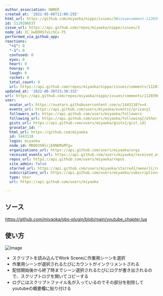 ```yaml
---
author_association: OWNER
created_at: '2022-05-08T11:00:29Z'
html_url: https://github.com/miyaoka/nippo/issues/3#issuecomment-1120396537
id: 1120396537
issue_url: https://api.github.com/repos/miyaoka/nippo/issues/3
node_id: IC_kwDOHS7vLc5Cx-T5
performed_via_github_app: 
reactions:
  "+1": 0
  "-1": 0
  confused: 0
  eyes: 0
  heart: 0
  hooray: 0
  laugh: 0
  rocket: 0
  total_count: 0
  url: https://api.github.com/repos/miyaoka/nippo/issues/comments/1120396537/reactions
updated_at: '2022-06-30T23:30:33Z'
url: https://api.github.com/repos/miyaoka/nippo/issues/comments/1120396537
user:
  avatar_url: https://avatars.githubusercontent.com/u/1443118?v=4
  events_url: https://api.github.com/users/miyaoka/events{/privacy}
  followers_url: https://api.github.com/users/miyaoka/followers
  following_url: https://api.github.com/users/miyaoka/following{/other_user}
  gists_url: https://api.github.com/users/miyaoka/gists{/gist_id}
  gravatar_id: ''
  html_url: https://github.com/miyaoka
  id: 1443118
  login: miyaoka
  node_id: MDQ6VXNlcjE0NDMxMTg=
  organizations_url: https://api.github.com/users/miyaoka/orgs
  received_events_url: https://api.github.com/users/miyaoka/received_events
  repos_url: https://api.github.com/users/miyaoka/repos
  site_admin: false
  starred_url: https://api.github.com/users/miyaoka/starred{/owner}{/repo}
  subscriptions_url: https://api.github.com/users/miyaoka/subscriptions
  type: User
  url: https://api.github.com/users/miyaoka

---
```

## ソース

https://github.com/miyaoka/obs-plugin/blob/main/youtube_chapter.lua

## 使い方

![image](https://user-images.githubusercontent.com/1443118/167293484-a895214f-ec6e-48bb-9667-38cc0ff71ffd.png)

- スクリプトを読み込んでWork Sceneに作業用シーンを選択
- 作業用シーンが選択されるたびにカウントがインクリメントされる
- 配信開始後から終了時までシーン選択されるたびにログが書き出されるので、スクリプトログを開いてコピーする
- ログにはスクリプトファイル名が入っているのでその部分を削除してyoutubeの概要欄に貼り付ける
